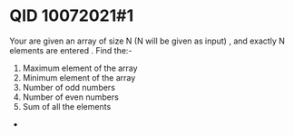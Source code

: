 # QID 10072021#1

Your are given an array of size N (N will be given as input) , and exactly N elements are entered . Find the:-
1. Maximum element of the array
2. Minimum element of the array
3. Number of odd numbers
4. Number of even numbers
5. Sum of all the elements

-
